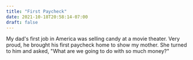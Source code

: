 ```yaml
---
title: "First Paycheck"
date: 2021-10-18T20:58:14-07:00
draft: false
---
```


My dad's first job in America was selling candy at a movie theater. Very proud,
he brought his first paycheck home to show my mother. She turned to him and asked,
"What are we going to do with so much money?"
